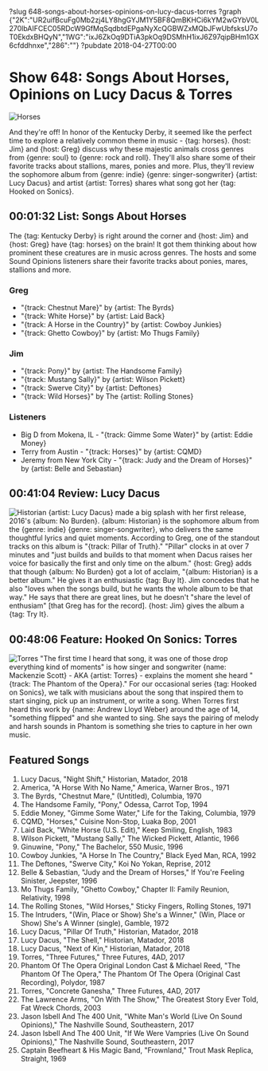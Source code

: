 ?slug 648-songs-about-horses-opinions-on-lucy-dacus-torres
?graph {"2K":"UR2uifBcuFg0Mb2zj4LY8hgGYJM1Y5BF8QmBKHCi6kYM2wGYbV0L270lbAIFCEC05RDcW9GfMqSqdbtdEPgaNyXcQGBWZxMQbJFwUbfsksU7oT0EkdxBHQyN","1WG":"ixJ6ZkOq9DTiA3pkOq9DSMhH1ixJ6Z97qipBHm1GX6cfddhnxe","286":""}
?pubdate 2018-04-27T00:00

# Show 648: Songs About Horses, Opinions on Lucy Dacus & Torres

![Horses](https://static.soundopinions.org/images/2018/horses_1.jpg)

And they're off! In honor of the Kentucky Derby, it seemed like the perfect time to explore a relatively common theme in music - {tag: horses}. {host: Jim} and {host: Greg} discuss why these majestic animals cross genres from {genre: soul} to {genre: rock and roll}. They'll also share some of their favorite tracks about stallions, mares, ponies and more. Plus, they'll review the sophomore album from {genre: indie} {genre: singer-songwriter} {artist: Lucy Dacus} and artist {artist: Torres} shares what song got her {tag: Hooked on Sonics}.


## 00:01:32 List: Songs About Horses
The {tag: Kentucky Derby} is right around the corner and {host: Jim} and {host: Greg} have {tag: horses} on the brain! It got them thinking about how prominent these creatures are in music across genres. The hosts and some Sound Opinions listeners share their favorite tracks about ponies, mares, stallions and more.

### Greg
- "{track: Chestnut Mare}" by {artist: The Byrds}
- "{track: White Horse}" by {artist: Laid Back}
- "{track: A Horse in the Country}" by {artist: Cowboy Junkies}
- "{track: Ghetto Cowboy}" by {artist: Mo Thugs Family}

### Jim
- "{track: Pony}" by {artist: The Handsome Family}
- "{track: Mustang Sally}" by {artist: Wilson Pickett}
- "{track: Swerve City}" by {artist: Deftones}
- "{track: Wild Horses}" by The {artist: Rolling Stones}

### Listeners
- Big D from Mokena, IL - "{track: Gimme Some Water}" by {artist: Eddie Money}
- Terry from Austin - "{track: Horses}" by {artist: CQMD}
- Jeremy from New York City - "{track: Judy and the Dream of Horses}" by {artist: Belle and Sebastian}


## 00:41:04 Review: Lucy Dacus
![Historian](https://static.soundopinions.org/assets/648/1WG0.jpg)
{artist: Lucy Dacus} made a big splash with her first release, 2016's {album: No Burden}. {album: Historian} is the sophomore album from the {genre: indie} {genre: singer-songwriter}, who delivers the same thoughtful lyrics and quiet moments. According to Greg, one of the standout tracks on this album is "{track: Pillar of Truth}." "Pillar" clocks in at over 7 minutes and "just builds and builds to that moment when Dacus raises her voice for basically the first and only time on the album." {host: Greg} adds that though {album: No Burden} got a lot of acclaim, "{album: Historian} is a better album." He gives it an enthusiastic {tag: Buy It}. Jim concedes that he also "loves when the songs build, but he wants the whole album to be that way." He says that there are great lines, but he doesn't "share the level of enthusiam" [that Greg has for the record]. {host: Jim} gives the album a {tag: Try It}.


## 00:48:06 Feature: Hooked On Sonics: Torres
![Torres](https://static.soundopinions.org/assets/648/2860.jpg)
"The first time I heard that song, it was one of those drop everything kind of moments" is how singer and songwriter {name: Mackenzie Scott} - AKA {artist: Torres} - explains the moment she heard "{track: The Phantom of the Opera}." For our occasional series {tag: Hooked on Sonics}, we talk with musicians about the song that inspired them to start singing, pick up an instrument, or write a song. When Torres first heard this work by {name: Andrew Lloyd Weber} around the age of 14, "something flipped" and she wanted to sing. She says the pairing of melody and harsh sounds in Phantom is something she tries to capture in her own music. 

## Featured Songs

1. Lucy Dacus, "Night Shift," Historian, Matador, 2018
1. America, "A Horse With No Name," America, Warner Bros., 1971
1. The Byrds, "Chestnut Mare," (Untitled), Columbia, 1970
1. The Handsome Family, "Pony," Odessa, Carrot Top, 1994
1. Eddie Money, "Gimme Some Water," Life for the Taking, Columbia, 1979
1. CQMD, "Horses," Cuisine Non-Stop, Luaka Bop, 2001
1. Laid Back, "White Horse (U.S. Edit)," Keep Smiling, English, 1983
1. Wilson Pickett, "Mustang Sally," The Wicked Pickett, Atlantic, 1966
1. Ginuwine, "Pony," The Bachelor, 550 Music, 1996
1. Cowboy Junkies, "A Horse In The Country," Black Eyed Man, RCA, 1992
1. The Deftones, "Swerve City," Koi No Yokan, Reprise, 2012
1. Belle & Sebastian, "Judy and the Dream of Horses," If You're Feeling Sinister, Jeepster, 1996
1. Mo Thugs Family, "Ghetto Cowboy," Chapter II: Family Reunion, Relativity, 1998
1. The Rolling Stones, "Wild Horses," Sticky Fingers, Rolling Stones, 1971
1. The Intruders, "(Win, Place or Show) She's a Winner," (Win, Place or Show) She's A Winner (single), Gamble, 1972
1. Lucy Dacus, "Pillar Of Truth," Historian, Matador, 2018
1. Lucy Dacus, "The Shell," Historian, Matador, 2018
1. Lucy Dacus, "Next of Kin," Historian, Matador, 2018
1. Torres, "Three Futures," Three Futures, 4AD, 2017
1. Phantom Of The Opera Original London Cast & Michael Reed, "The Phantom Of The Opera," The Phantom Of The Opera (Original Cast Recording), Polydor, 1987
1. Torres, "Concrete Ganesha," Three Futures, 4AD, 2017
1. The Lawrence Arms, "On With The Show," The Greatest Story Ever Told, Fat Wreck Chords, 2003
1. Jason Isbell And The 400 Unit, "White Man's World (Live On Sound Opinions)," The Nashville Sound, Southeastern, 2017
1. Jason Isbell And The 400 Unit, "If We Were Vampries (Live On Sound Opinions)," The Nashville Sound, Southeastern, 2017
1. Captain Beefheart & His Magic Band, "Frownland," Trout Mask Replica, Straight, 1969